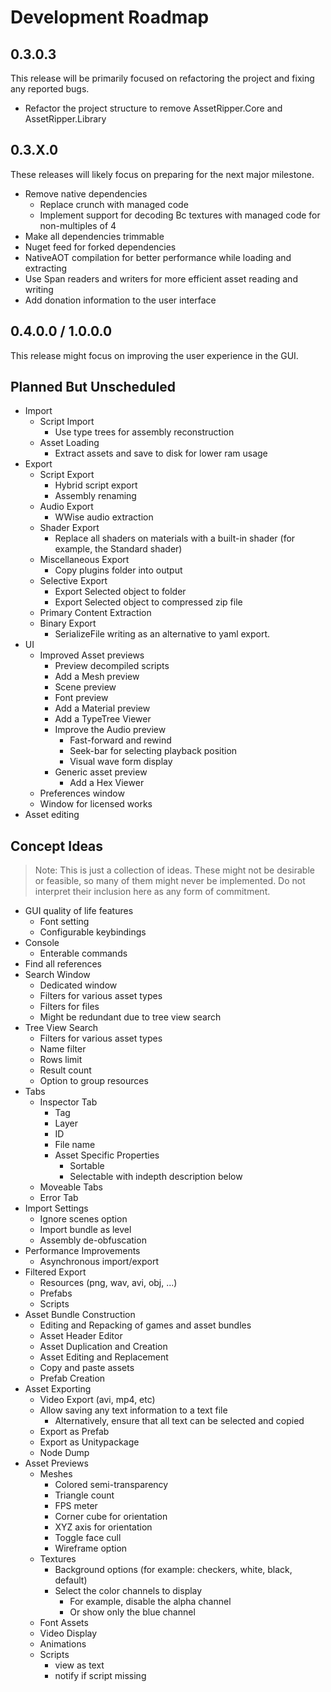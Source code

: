 # Development Roadmap

## 0.3.0.3
This release will be primarily focused on refactoring the project and fixing any reported bugs.

* Refactor the project structure to remove AssetRipper.Core and AssetRipper.Library

## 0.3.X.0
These releases will likely focus on preparing for the next major milestone.

* Remove native dependencies
  * Replace crunch with managed code
  * Implement support for decoding Bc textures with managed code for non-multiples of 4
* Make all dependencies trimmable
* Nuget feed for forked dependencies
* NativeAOT compilation for better performance while loading and extracting
* Use Span readers and writers for more efficient asset reading and writing
* Add donation information to the user interface

## 0.4.0.0 / 1.0.0.0
This release might focus on improving the user experience in the GUI.

## Planned But Unscheduled
* Import
  * Script Import
    * Use type trees for assembly reconstruction
  * Asset Loading
    * Extract assets and save to disk for lower ram usage
* Export
  * Script Export
    * Hybrid script export
    * Assembly renaming
  * Audio Export
    * WWise audio extraction
  * Shader Export
    * Replace all shaders on materials with a built-in shader (for example, the Standard shader)
  * Miscellaneous Export
    * Copy plugins folder into output
  * Selective Export
    * Export Selected object to folder
    * Export Selected object to compressed zip file
  * Primary Content Extraction
  * Binary Export
    * SerializeFile writing as an alternative to yaml export.
* UI
  * Improved Asset previews
    * Preview decompiled scripts
    * Add a Mesh preview
    * Scene preview
    * Font preview
    * Add a Material preview
    * Add a TypeTree Viewer
    * Improve the Audio preview
      * Fast-forward and rewind
      * Seek-bar for selecting playback position
      * Visual wave form display
    * Generic asset preview
      * Add a Hex Viewer
  * Preferences window
  * Window for licensed works
* Asset editing

## Concept Ideas
> Note: This is just a collection of ideas. These might not be desirable or feasible, so many of them might never be implemented. Do not interpret their inclusion here as any form of commitment.

* GUI quality of life features
  * Font setting
  * Configurable keybindings
* Console
  * Enterable commands
* Find all references
* Search Window
  * Dedicated window
  * Filters for various asset types
  * Filters for files
  * Might be redundant due to tree view search
* Tree View Search
  * Filters for various asset types
  * Name filter
  * Rows limit
  * Result count
  * Option to group resources
* Tabs
  * Inspector Tab
    * Tag
    * Layer
    * ID
    * File name
    * Asset Specific Properties
      * Sortable
      * Selectable with indepth description below
  * Moveable Tabs
  * Error Tab
* Import Settings
  * Ignore scenes option
  * Import bundle as level
  * Assembly de-obfuscation
* Performance Improvements
  * Asynchronous import/export
* Filtered Export
  * Resources (png, wav, avi, obj, ...)
  * Prefabs
  * Scripts
* Asset Bundle Construction
  * Editing and Repacking of games and asset bundles
  * Asset Header Editor
  * Asset Duplication and Creation
  * Asset Editing and Replacement
  * Copy and paste assets
  * Prefab Creation
* Asset Exporting
  * Video Export (avi, mp4, etc)
  * Allow saving any text information to a text file
    * Alternatively, ensure that all text can be selected and copied
  * Export as Prefab
  * Export as Unitypackage
  * Node Dump
* Asset Previews
  * Meshes
    * Colored semi-transparency
    * Triangle count
    * FPS meter
    * Corner cube for orientation
    * XYZ axis for orientation
    * Toggle face cull
    * Wireframe option
  * Textures
    * Background options (for example: checkers, white, black, default)
    * Select the color channels to display
      * For example, disable the alpha channel
      * Or show only the blue channel
  * Font Assets
  * Video Display
  * Animations
  * Scripts
    * view as text
    * notify if script missing